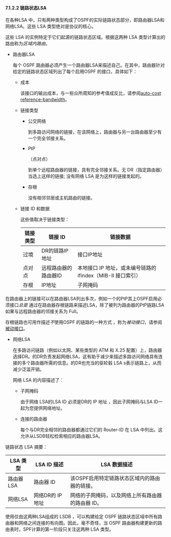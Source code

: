 #### 7.1.2.2 链路状态LSA

在各种LSA 中，只有两种类型构成了OSPF的实际链路状态部分，即路由器LSA和网络LSA。这些 LSA 类型绝对是协议的核心。

这些 LSA 的实例特定于它们起源的链路状态区域。根据这两种 LSA 类型计算出的路由称为*区域内路由*。

- 路由器LSA

  每个 OSPF 路由器必须产生一个路由器LSA来描述自己。在其中，路由器针对给定的链路状态区域列出了每个启用OSPF 的接口，具体如下：

  - 成本

    该接口的输出成本，与一些众所周知的参考值成反比，请参阅[auto-cost reference-bandwidth](https://www.quagga.net/docs/docs-multi/OSPF-router.html#OSPF-auto_002dcost-reference_002dbandwidth)。

  - 链接类型

    - 公交网络

      到多路访问网络的链接，在该网络上，路由器与另一台路由器至少有一个完全邻接关系。

    - PtP

      （点对点）

      到单个远程路由器的链接，具有完全邻接关系。无 DR（指定路由器）当选上这样的链接; 没有网络 LSA 是为这样的链接发起的。

    - 存根

      没有相邻邻居或主机路由的链接。

  - 链接 ID 和数据

    这些值取决于链接类型：

    | 链接类型 | 链接 ID              | 链接数据                                                   |
    | -------- | -------------------- | ---------------------------------------------------------- |
    | 过境     | DR的链路IP地址       | 接口IP地址                                                 |
    | 点对点   | 远程路由器的路由器ID | 本地接口 IP 地址，或未编号链路的ifindex（MIB-II 接口索引） |
    | 存根     | IP地址               | 子网掩码                                                   |

在路由器上的链接可以在路由器LSA列出多次，例如一个的PtP其上OSPF启用必须接口*总是* 通过在路由器存根链路来描述LSA，除了被列为路由器的PtP链路LSA如果与远程路由器的邻接关系为 Full。

存根链路也可用作描述*不*使用OSPF 的链路的一种方式 ，称为*被动接口*，请参阅[被动接口](https://www.quagga.net/docs/docs-multi/OSPF-router.html#OSPF-passive_002dinterface)。

- 网络LSA

  在多路访问链路（例如以太网、某些类型的 ATM 和 X.25 配置）上，路由器选择DR。的DR负责发起网络LSA，这有助于减少来描述多路访问网络具有连接的多个路由器所需的信息。的DR也充当的驱轮毂 LSA s表示链路上，从而减少泛滥开销。

  网络 LSA 的内容描述了：

  - 子网掩码

    由于网络 LSA的LSA ID 必须是DR的 IP 地址 ，因此子网掩码与LSA ID一起为您提供网络地址。

  - 连接的路由器

    每个与DR完全相邻的路由器都通过它们的 Router-ID 在 LSA 中列出。这允许从LSDB轻松检索相应的路由器LSA。

链路状态 LSA 摘要：

| LSA 类型  | LSA ID 描述      | LSA 数据描述                                      |
| --------- | ---------------- | ------------------------------------------------- |
| 路由器LSA | 路由器 ID        | 该OSPF启用特定链路状态区域内的路由器的链接。      |
| 网络LSA   | 网络DR的 IP 地址 | 网络的子网掩码，以及网络上所有路由器的路由器 ID。 |

使用仅由这两种LSA组成的 LSDB ，可以构建给定 OSPF 链路状态区域中所有路由器和网络之间连接的有向图。因此，毫不奇怪，当 OSPF 路由器构建更新的路由表时，SPF计算的第一阶段只关注这两种 LSA 类型。